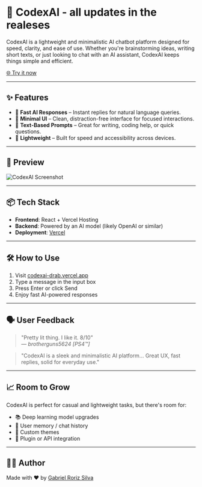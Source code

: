# 🤖 CodexAI - all updates in the realeses

CodexAI is a lightweight and minimalistic AI chatbot platform designed for speed, clarity, and ease of use. Whether you're brainstorming ideas, writing short texts, or just looking to chat with an AI assistant, CodexAI keeps things simple and efficient.

[🌐 Try it now](https://codexai-drab.vercel.app/)

---

## ✨ Features

- 🧠 **Fast AI Responses** – Instant replies for natural language queries.
- 🧼 **Minimal UI** – Clean, distraction-free interface for focused interactions.
- 📝 **Text-Based Prompts** – Great for writing, coding help, or quick questions.
- 🚀 **Lightweight** – Built for speed and accessibility across devices.

---

## 📸 Preview

![CodexAI Screenshot](https://codexai-drab.vercel.app/preview.png) <!-- Replace with actual screenshot if available -->

---

## 📦 Tech Stack

- **Frontend**: React + Vercel Hosting  
- **Backend**: Powered by an AI model (likely OpenAI or similar)  
- **Deployment**: [Vercel](https://vercel.com)

---

## 🛠️ How to Use

1. Visit [codexai-drab.vercel.app](https://codexai-drab.vercel.app/)
2. Type a message in the input box
3. Press Enter or click Send
4. Enjoy fast AI-powered responses

---

## 🗣️ User Feedback

> "Pretty lit thing. I like it. 8/10"  
> — *brotherguns5624 [PS4™]*

> "CodexAI is a sleek and minimalistic AI platform... Great UX, fast replies, solid for everyday use."  

---

## 📈 Room to Grow

CodexAI is perfect for casual and lightweight tasks, but there's room for:
- 📚 Deep learning model upgrades
- 💾 User memory / chat history
- 🎨 Custom themes
- 🧩 Plugin or API integration

---
## 👨‍🚀 Author
Made with ❤️ by [Gabriel Roriz Silva](github.com/groriz11)
